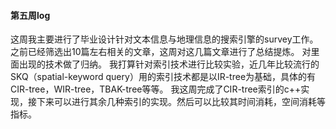 #### 第五周log

  这周我主要进行了毕业设计针对文本信息与地理信息的搜索引擎的survey工作。
  之前已经筛选出10篇左右相关的文章，这周对这几篇文章进行了总结提炼。
  对里面出现的技术做了归纳。
  我打算针对索引技术进行比较实验，近几年比较流行的SKQ（spatial-keyword query）用的索引技术都是以IR-tree为基础，具体的有CIR-tree，WIR-tree，TBAK-tree等等。
  我这周完成了CIR-tree索引的c++实现，接下来可以进行其余几种索引的实现。然后可以比较其时间消耗，空间消耗等指标。
